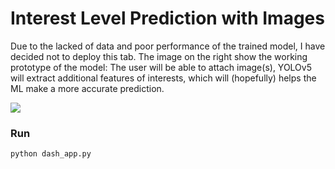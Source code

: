 # Interest Level Prediction with Images
Due to the lacked of data and poor performance of the trained model, I have decided not to deploy this tab. The image on the right show the working prototype of the model: The user will be able to attach image(s), YOLOv5 will extract additional features of interests, which will (hopefully) helps the ML make a more accurate prediction.

![](https://github.com/mnguyen0226/two_sigma_property_listing/dash/assets/photos/experience_ilp_img.png)

### Run
```bash
python dash_app.py
```
